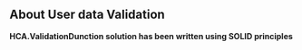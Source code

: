 ## About User data Validation

**HCA.ValidationDunction solution has been written using SOLID principles**

